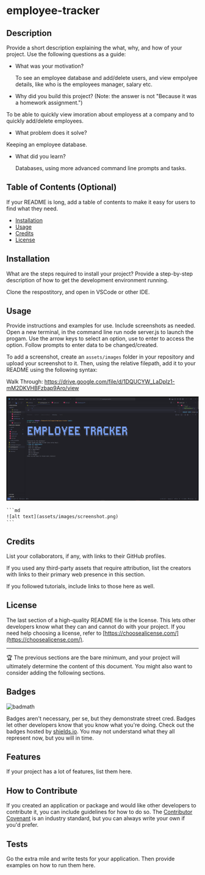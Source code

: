# employee-tracker

## Description

Provide a short description explaining the what, why, and how of your project. Use the following questions as a guide:

- What was your motivation?

  To see an employee database and add/delete users, and view empolyee details, like who is the employees manager, salary etc.

- Why did you build this project? (Note: the answer is not "Because it was a homework assignment.")

To be able to quickly view imoration about employess at a company and to quickly add/delete employees.

- What problem does it solve?

Keeping an employee database.
  
- What did you learn?

  Databases, using more advanced command line prompts and tasks.

## Table of Contents (Optional)

If your README is long, add a table of contents to make it easy for users to find what they need.

- [Installation](#installation)
- [Usage](#usage)
- [Credits](#credits)
- [License](#license)

## Installation

What are the steps required to install your project? Provide a step-by-step description of how to get the development environment running.

Clone the respostitory, and open in VSCode or other IDE.

## Usage

Provide instructions and examples for use. Include screenshots as needed.
Open a new terminal, in the command line run node server.js to launch the progam. Use the arrow keys to select an option, use to enter to access the option. Follow prompts to enter data to be changed/created.

To add a screenshot, create an `assets/images` folder in your repository and upload your screenshot to it. Then, using the relative filepath, add it to your README using the following syntax:

Walk Through:
https://drive.google.com/file/d/1DQUCYW_LaDplz1-mM2DKVHBFzbap9Aro/view

![alt text](assets/images/emptracker.png)

    ```md
    ![alt text](assets/images/screenshot.png)
    ```

## Credits

List your collaborators, if any, with links to their GitHub profiles.

If you used any third-party assets that require attribution, list the creators with links to their primary web presence in this section.

If you followed tutorials, include links to those here as well.

## License

The last section of a high-quality README file is the license. This lets other developers know what they can and cannot do with your project. If you need help choosing a license, refer to [https://choosealicense.com/](https://choosealicense.com/).

---

🏆 The previous sections are the bare minimum, and your project will ultimately determine the content of this document. You might also want to consider adding the following sections.

## Badges

![badmath](https://img.shields.io/github/languages/top/lernantino/badmath)

Badges aren't necessary, per se, but they demonstrate street cred. Badges let other developers know that you know what you're doing. Check out the badges hosted by [shields.io](https://shields.io/). You may not understand what they all represent now, but you will in time.

## Features

If your project has a lot of features, list them here.

## How to Contribute

If you created an application or package and would like other developers to contribute it, you can include guidelines for how to do so. The [Contributor Covenant](https://www.contributor-covenant.org/) is an industry standard, but you can always write your own if you'd prefer.

## Tests

Go the extra mile and write tests for your application. Then provide examples on how to run them here.
